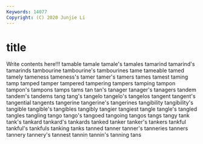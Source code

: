 ```yaml
---
Keywords: 14077
Copyright: (C) 2020 Junjie Li
---
```


# title

Write contents here!!!
tamable 
tamale 
tamale's 
tamales 
tamarind 
tamarind's
tamarinds 
tambourine 
tambourine's 
tambourines 
tame 
tameable 
tamed 
tamely 
tameness 
tameness's
tamer 
tamer's 
tamers 
tames 
tamest 
taming 
tamp 
tamped 
tamper 
tampered
tampering 
tampers 
tamping 
tampon 
tampon's 
tampons 
tamps 
tams 
tan 
tan's
tanager 
tanager's 
tanagers 
tandem 
tandem's 
tandems 
tang 
tang's 
tangelo 
tangelo's
tangelos 
tangent 
tangent's 
tangential 
tangents 
tangerine 
tangerine's 
tangerines 
tangibility 
tangibility's
tangible 
tangible's 
tangibles 
tangibly 
tangier 
tangiest 
tangle 
tangle's 
tangled 
tangles
tangling 
tango 
tango's 
tangoed 
tangoing 
tangos 
tangs 
tangy 
tank 
tank's
tankard 
tankard's 
tankards 
tanked 
tanker 
tanker's 
tankers 
tankful 
tankful's 
tankfuls
tanking 
tanks 
tanned 
tanner 
tanner's 
tanneries 
tanners 
tannery 
tannery's 
tannest
tannin 
tannin's 
tanning 
tans 
